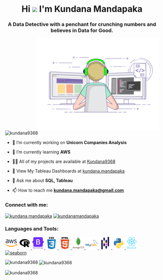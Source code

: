 <h1 align="center">Hi <img src="https://media.giphy.com/media/hvRJCLFzcasrR4ia7z/giphy.gif" width="25px"> I'm Kundana Mandapaka</h1>
<h3 align="center">A Data Detective with a penchant for crunching numbers and believes in Data for Good.</h3>
<img align="right" alt="Coding" width="400" src="https://raw.githubusercontent.com/devSouvik/devSouvik/master/gif3.gif">

<p align="left"> <img src="https://komarev.com/ghpvc/?username=kundana9368&label=Profile%20views&color=0e75b6&style=flat" alt="kundana9368" /> </p>

- 🔭 I’m currently working on **Unicorn Companies Analysis**

- 🌱 I’m currently learning **AWS**

- 👨‍💻 All of my projects are available at [Kundana9368](https://github.com/Kundana9368)

- 📝 View My Tableau Dashboards at [kundana.mandapaka](https://public.tableau.com/app/profile/kundana.mandapaka/vizzes)

- 💬 Ask me about **SQL, Tableau**

- 📫 How to reach me **<kundana.mandapaka@gmail.com>**


<h3 align="left">Connect with me:</h3>
<p align="left">
<a href="https://www.linkedin.com/in/kundana-mandapaka-267531206/" target="blank"><img align="center" src="https://raw.githubusercontent.com/rahuldkjain/github-profile-readme-generator/master/src/images/icons/Social/linked-in-alt.svg" alt="kundana mandapaka" height="30" width="40" /></a>
<a href="https://leetcode.com/u/kundanamandapaka/" target="blank"><img align="center" src="https://raw.githubusercontent.com/rahuldkjain/github-profile-readme-generator/master/src/images/icons/Social/leet-code.svg" alt="kundanamandapaka" height="30" width="40" /></a>
</p>
</p>

<h3 align="left">Languages and Tools:</h3>
<p align="left"> <a href="https://aws.amazon.com" target="_blank" rel="noreferrer"> <img src="https://raw.githubusercontent.com/devicons/devicon/master/icons/amazonwebservices/amazonwebservices-original-wordmark.svg" alt="aws" width="40" height="40"/> </a> 
<a href="https://www.tutorialspoint.com/r/index.htm" target="_blank" rel="noreferrer"> <img src="R.png" alt="aws" width="40" height="40"/> </a> <a href="https://getbootstrap.com" target="_blank" rel="noreferrer"> <img src="https://raw.githubusercontent.com/devicons/devicon/master/icons/bootstrap/bootstrap-plain-wordmark.svg" alt="bootstrap" width="40" height="40"/> </a> <a href="https://www.w3schools.com/css/" target="_blank" rel="noreferrer"> <img src="https://raw.githubusercontent.com/devicons/devicon/master/icons/css3/css3-original-wordmark.svg" alt="css3" width="40" height="40"/> </a> <a href="https://www.w3.org/html/" target="_blank" rel="noreferrer"> <img src="https://raw.githubusercontent.com/devicons/devicon/master/icons/html5/html5-original-wordmark.svg" alt="html5" width="40" height="40"/> </a> <a href="https://www.mongodb.com/" target="_blank" rel="noreferrer"> <img src="https://raw.githubusercontent.com/devicons/devicon/master/icons/mongodb/mongodb-original-wordmark.svg" alt="mongodb" width="40" height="40"/> </a> <a href="https://www.mysql.com/" target="_blank" rel="noreferrer"> <img src="https://raw.githubusercontent.com/devicons/devicon/master/icons/mysql/mysql-original-wordmark.svg" alt="mysql" width="40" height="40"/> </a> <a href="https://pandas.pydata.org/" target="_blank" rel="noreferrer"> <img src="https://raw.githubusercontent.com/devicons/devicon/2ae2a900d2f041da66e950e4d48052658d850630/icons/pandas/pandas-original.svg" alt="pandas" width="40" height="40"/> </a> <a href="https://www.python.org" target="_blank" rel="noreferrer"> <img src="https://raw.githubusercontent.com/devicons/devicon/master/icons/python/python-original.svg" alt="python" width="40" height="40"/> </a> <a href="https://reactjs.org/" target="_blank" rel="noreferrer"> <img src="https://raw.githubusercontent.com/devicons/devicon/master/icons/react/react-original-wordmark.svg" alt="react" width="40" height="40"/> </a> <a href="https://seaborn.pydata.org/" target="_blank" rel="noreferrer"> <img src="https://seaborn.pydata.org/_images/logo-mark-lightbg.svg" alt="seaborn" width="40" height="40"/> </a> </p>

<p><img align="left" src="https://github-readme-stats.vercel.app/api/top-langs?username=kundana9368&show_icons=true&locale=en&layout=compact" alt="kundana9368" /></p>

<p>&nbsp;<img align="center" src="https://github-readme-stats.vercel.app/api?username=kundana9368&show_icons=true&locale=en" alt="kundana9368" /></p>

<p><img align="center" src="https://github-readme-streak-stats.herokuapp.com/?user=kundana9368&" alt="kundana9368" /></p>
